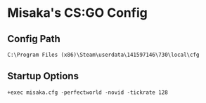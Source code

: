 # Misaka's CS:GO Config

## Config Path
```
C:\Program Files (x86)\Steam\userdata\141597146\730\local\cfg
```

## Startup Options
```
+exec misaka.cfg -perfectworld -novid -tickrate 128
```
